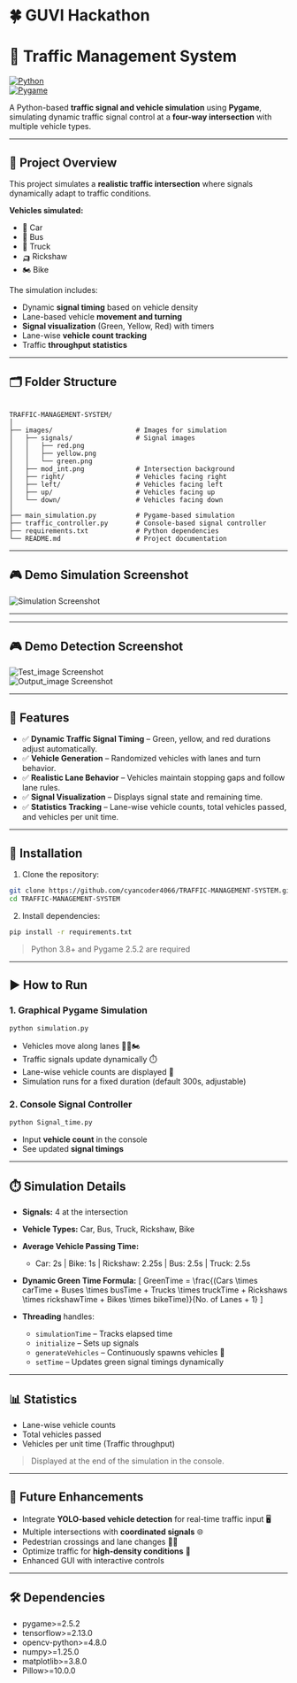 # 🍀 GUVI Hackathon

# 🚦 Traffic Management System

[![Python](https://img.shields.io/badge/python-3.8+-blue.svg)](https://www.python.org/)  
[![Pygame](https://img.shields.io/badge/Pygame-2.5.2-green.svg)](https://www.pygame.org/news)  

A Python-based **traffic signal and vehicle simulation** using **Pygame**, simulating dynamic traffic signal control at a **four-way intersection** with multiple vehicle types.  

---

## 🌟 Project Overview

This project simulates a **realistic traffic intersection** where signals dynamically adapt to traffic conditions.  

**Vehicles simulated:**
- 🚗 Car  
- 🚌 Bus  
- 🚚 Truck  
- 🛺 Rickshaw  
- 🏍️ Bike  

The simulation includes:  
- Dynamic **signal timing** based on vehicle density  
- Lane-based vehicle **movement and turning**  
- **Signal visualization** (Green, Yellow, Red) with timers  
- Lane-wise **vehicle count tracking**  
- Traffic **throughput statistics**  

---

## 🗂️ Folder Structure

```

TRAFFIC-MANAGEMENT-SYSTEM/
│
├── images/                     # Images for simulation
│   ├── signals/                # Signal images
│   │   ├── red.png
│   │   ├── yellow.png
│   │   └── green.png
│   ├── mod_int.png             # Intersection background
│   ├── right/                  # Vehicles facing right
│   ├── left/                   # Vehicles facing left
│   ├── up/                     # Vehicles facing up
│   └── down/                   # Vehicles facing down
│
├── main_simulation.py          # Pygame-based simulation
├── traffic_controller.py       # Console-based signal controller
├── requirements.txt            # Python dependencies
└── README.md                   # Project documentation

````

---

## 🎮 Demo Simulation Screenshot

![Simulation Screenshot](images/demo.png)  


---

---

## 🎮 Demo Detection Screenshot

![Test_image Screenshot](test_images/46.png)  
![Output_image Screenshot](output_images/41.png)  

---

## 🔧 Features

- ✅ **Dynamic Traffic Signal Timing** – Green, yellow, and red durations adjust automatically.  
- ✅ **Vehicle Generation** – Randomized vehicles with lanes and turn behavior.  
- ✅ **Realistic Lane Behavior** – Vehicles maintain stopping gaps and follow lane rules.  
- ✅ **Signal Visualization** – Displays signal state and remaining time.  
- ✅ **Statistics Tracking** – Lane-wise vehicle counts, total vehicles passed, and vehicles per unit time.  

---

## 🏁 Installation

1. Clone the repository:

```bash
git clone https://github.com/cyancoder4066/TRAFFIC-MANAGEMENT-SYSTEM.git
cd TRAFFIC-MANAGEMENT-SYSTEM
````

2. Install dependencies:

```bash
pip install -r requirements.txt
```

> Python 3.8+ and Pygame 2.5.2 are required

---

## ▶️ How to Run

### **1. Graphical Pygame Simulation**

```bash
python simulation.py
```

* Vehicles move along lanes 🚗🚌🏍️
* Traffic signals update dynamically ⏱️
* Lane-wise vehicle counts are displayed 🧮
* Simulation runs for a fixed duration (default 300s, adjustable)

### **2. Console Signal Controller**

```bash
python Signal_time.py
```

* Input **vehicle count** in the console
* See updated **signal timings**

---

## ⏱️ Simulation Details

* **Signals:** 4 at the intersection

* **Vehicle Types:** Car, Bus, Truck, Rickshaw, Bike

* **Average Vehicle Passing Time:**

  * Car: 2s | Bike: 1s | Rickshaw: 2.25s | Bus: 2.5s | Truck: 2.5s

* **Dynamic Green Time Formula:**
  [
  GreenTime = \frac{(Cars \times carTime + Buses \times busTime + Trucks \times truckTime + Rickshaws \times rickshawTime + Bikes \times bikeTime)}{No. of Lanes + 1}
  ]

* **Threading** handles:

  * `simulationTime` – Tracks elapsed time
  * `initialize` – Sets up signals
  * `generateVehicles` – Continuously spawns vehicles 🚗
  * `setTime` – Updates green signal timings dynamically

---

## 📊 Statistics

* Lane-wise vehicle counts
* Total vehicles passed
* Vehicles per unit time (Traffic throughput)

> Displayed at the end of the simulation in the console.

---

## 🚀 Future Enhancements

* Integrate **YOLO-based vehicle detection** for real-time traffic input 🖥️
* Multiple intersections with **coordinated signals** 🌐
* Pedestrian crossings and lane changes 🚶‍♂️
* Optimize traffic for **high-density conditions** 🔧
* Enhanced GUI with interactive controls

---

## 🛠️ Dependencies

* pygame>=2.5.2
* tensorflow>=2.13.0
* opencv-python>=4.8.0
* numpy>=1.25.0
* matplotlib>=3.8.0
* Pillow>=10.0.0
